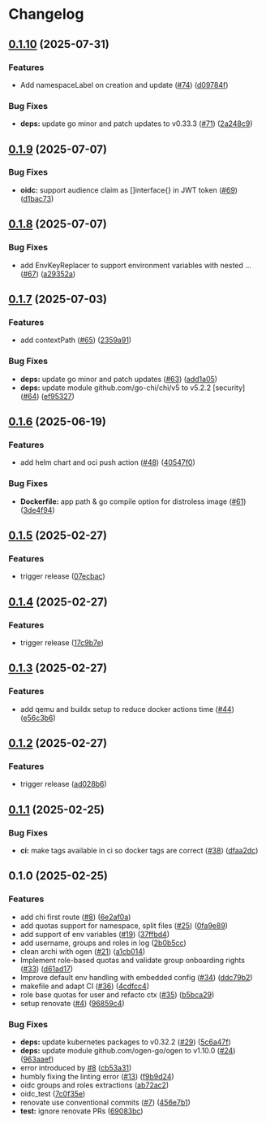 # Changelog

## [0.1.10](https://github.com/onyxia-datalab/onyxia-onboarding/compare/v0.1.9...v0.1.10) (2025-07-31)


### Features

* Add namespaceLabel on creation and update ([#74](https://github.com/onyxia-datalab/onyxia-onboarding/issues/74)) ([d09784f](https://github.com/onyxia-datalab/onyxia-onboarding/commit/d09784f2f0544fd6765953a7a2ba4854115c1f3b))


### Bug Fixes

* **deps:** update go minor and patch updates to v0.33.3 ([#71](https://github.com/onyxia-datalab/onyxia-onboarding/issues/71)) ([2a248c9](https://github.com/onyxia-datalab/onyxia-onboarding/commit/2a248c91f3e91200e9406f1d0749090b207248df))

## [0.1.9](https://github.com/onyxia-datalab/onyxia-onboarding/compare/v0.1.8...v0.1.9) (2025-07-07)


### Bug Fixes

* **oidc:** support audience claim as []interface{} in JWT token ([#69](https://github.com/onyxia-datalab/onyxia-onboarding/issues/69)) ([d1bac73](https://github.com/onyxia-datalab/onyxia-onboarding/commit/d1bac730b11d0ac5225c12d451431c82d08efbec))

## [0.1.8](https://github.com/onyxia-datalab/onyxia-onboarding/compare/v0.1.7...v0.1.8) (2025-07-07)


### Bug Fixes

* add EnvKeyReplacer to support environment variables with nested … ([#67](https://github.com/onyxia-datalab/onyxia-onboarding/issues/67)) ([a29352a](https://github.com/onyxia-datalab/onyxia-onboarding/commit/a29352aa4d355e723e163b4a2318797ad647958e))

## [0.1.7](https://github.com/onyxia-datalab/onyxia-onboarding/compare/v0.1.6...v0.1.7) (2025-07-03)


### Features

* add contextPath ([#65](https://github.com/onyxia-datalab/onyxia-onboarding/issues/65)) ([2359a91](https://github.com/onyxia-datalab/onyxia-onboarding/commit/2359a91c2031a435bc003479decd1bb4213fd93b))


### Bug Fixes

* **deps:** update go minor and patch updates ([#63](https://github.com/onyxia-datalab/onyxia-onboarding/issues/63)) ([add1a05](https://github.com/onyxia-datalab/onyxia-onboarding/commit/add1a05661e3024481f6c56e531aee438568b1b3))
* **deps:** update module github.com/go-chi/chi/v5 to v5.2.2 [security] ([#64](https://github.com/onyxia-datalab/onyxia-onboarding/issues/64)) ([ef95327](https://github.com/onyxia-datalab/onyxia-onboarding/commit/ef95327a6cba6102d44d930f8f4b8df382d4d997))

## [0.1.6](https://github.com/onyxia-datalab/onyxia-onboarding/compare/v0.1.5...v0.1.6) (2025-06-19)


### Features

* add helm chart and oci push action ([#48](https://github.com/onyxia-datalab/onyxia-onboarding/issues/48)) ([40547f0](https://github.com/onyxia-datalab/onyxia-onboarding/commit/40547f04f8125991ef3865529e4e15d7890b383e))


### Bug Fixes

* **Dockerfile:** app path & go compile option for distroless image ([#61](https://github.com/onyxia-datalab/onyxia-onboarding/issues/61)) ([3de4f94](https://github.com/onyxia-datalab/onyxia-onboarding/commit/3de4f945035fd8692c93b12e2196fd41d7a10c25))

## [0.1.5](https://github.com/onyxia-datalab/onyxia-onboarding/compare/v0.1.4...v0.1.5) (2025-02-27)


### Features

* trigger release ([07ecbac](https://github.com/onyxia-datalab/onyxia-onboarding/commit/07ecbac285eb029c2e64d36946903a746d4faa77))

## [0.1.4](https://github.com/onyxia-datalab/onyxia-onboarding/compare/v0.1.3...v0.1.4) (2025-02-27)


### Features

* trigger release ([17c9b7e](https://github.com/onyxia-datalab/onyxia-onboarding/commit/17c9b7e6dde1a184bcf62fc86be3668f6e01ccf4))

## [0.1.3](https://github.com/onyxia-datalab/onyxia-onboarding/compare/v0.1.2...v0.1.3) (2025-02-27)


### Features

* add qemu and buildx setup to reduce docker actions time ([#44](https://github.com/onyxia-datalab/onyxia-onboarding/issues/44)) ([e56c3b6](https://github.com/onyxia-datalab/onyxia-onboarding/commit/e56c3b63e32193d9256b329396a731c3eb94cc4d))

## [0.1.2](https://github.com/onyxia-datalab/onyxia-onboarding/compare/v0.1.1...v0.1.2) (2025-02-27)


### Features

* trigger release ([ad028b6](https://github.com/onyxia-datalab/onyxia-onboarding/commit/ad028b618ff25dc1b0dda5649a2e0cca17609691))

## [0.1.1](https://github.com/onyxia-datalab/onyxia-onboarding/compare/v0.1.0...v0.1.1) (2025-02-25)


### Bug Fixes

* **ci:** make tags available in ci so docker tags are correct ([#38](https://github.com/onyxia-datalab/onyxia-onboarding/issues/38)) ([dfaa2dc](https://github.com/onyxia-datalab/onyxia-onboarding/commit/dfaa2dc9cbd85668da5944ba506dcf50588e0949))

## 0.1.0 (2025-02-25)


### Features

* add chi first route ([#8](https://github.com/onyxia-datalab/onyxia-onboarding/issues/8)) ([6e2af0a](https://github.com/onyxia-datalab/onyxia-onboarding/commit/6e2af0ad987a564890880b42bb0b6f076d3802f8))
* add quotas support for namespace, split files  ([#25](https://github.com/onyxia-datalab/onyxia-onboarding/issues/25)) ([0fa9e89](https://github.com/onyxia-datalab/onyxia-onboarding/commit/0fa9e899738c5bf04d891132a16e50fbec09ded6))
* add support of env variables ([#19](https://github.com/onyxia-datalab/onyxia-onboarding/issues/19)) ([37ffbd4](https://github.com/onyxia-datalab/onyxia-onboarding/commit/37ffbd4469e0f102bd9f92efed69fcb9df0425ef))
* add username, groups and roles in log ([2b0b5cc](https://github.com/onyxia-datalab/onyxia-onboarding/commit/2b0b5cc2f76a1d819bdf81b665a25b6f366d3521))
* clean archi with ogen ([#21](https://github.com/onyxia-datalab/onyxia-onboarding/issues/21)) ([a1cb014](https://github.com/onyxia-datalab/onyxia-onboarding/commit/a1cb0140b922bb767405a409a8b48fde38795221))
* Implement role-based quotas and validate group onboarding rights ([#33](https://github.com/onyxia-datalab/onyxia-onboarding/issues/33)) ([d61ad17](https://github.com/onyxia-datalab/onyxia-onboarding/commit/d61ad171cc9e96af007554e4be9ce8efb8eb81d5))
* Improve default env handling with embedded config ([#34](https://github.com/onyxia-datalab/onyxia-onboarding/issues/34)) ([ddc79b2](https://github.com/onyxia-datalab/onyxia-onboarding/commit/ddc79b22025af30969aeef1c3b0da1cd7ae4a0e8))
* makefile and adapt CI ([#36](https://github.com/onyxia-datalab/onyxia-onboarding/issues/36)) ([4cdfcc4](https://github.com/onyxia-datalab/onyxia-onboarding/commit/4cdfcc4e9d3984b7e9a04691f5c7887c4eaaacba))
* role base quotas for user and refacto ctx ([#35](https://github.com/onyxia-datalab/onyxia-onboarding/issues/35)) ([b5bca29](https://github.com/onyxia-datalab/onyxia-onboarding/commit/b5bca29ddbf3be27d64cd04dcd4211a661b4256a))
* setup renovate ([#4](https://github.com/onyxia-datalab/onyxia-onboarding/issues/4)) ([96859c4](https://github.com/onyxia-datalab/onyxia-onboarding/commit/96859c441696bd88745ba420fb20a0f9770621f6))


### Bug Fixes

* **deps:** update kubernetes packages to v0.32.2 ([#29](https://github.com/onyxia-datalab/onyxia-onboarding/issues/29)) ([5c6a47f](https://github.com/onyxia-datalab/onyxia-onboarding/commit/5c6a47fba4a9689ee863216ac77cd6d7594fc2ad))
* **deps:** update module github.com/ogen-go/ogen to v1.10.0 ([#24](https://github.com/onyxia-datalab/onyxia-onboarding/issues/24)) ([963aaef](https://github.com/onyxia-datalab/onyxia-onboarding/commit/963aaef99ad611c33f1e77017491f2b58131019f))
* error introduced by [#8](https://github.com/onyxia-datalab/onyxia-onboarding/issues/8) ([cb53a31](https://github.com/onyxia-datalab/onyxia-onboarding/commit/cb53a310dc53ecaf22cdf3986349c39fd7ebd677))
* humbly fixing the linting error ([#13](https://github.com/onyxia-datalab/onyxia-onboarding/issues/13)) ([f9b9d24](https://github.com/onyxia-datalab/onyxia-onboarding/commit/f9b9d2409397d76b83d552f989b8f1ebbb3420aa))
* oidc groups and roles extractions ([ab72ac2](https://github.com/onyxia-datalab/onyxia-onboarding/commit/ab72ac297bd44aa68e79939d89de760879b83de1))
* oidc_test ([7c0f35e](https://github.com/onyxia-datalab/onyxia-onboarding/commit/7c0f35ee03b9485e34fff5c1e2d670b27f1c8d44))
* renovate use conventional commits ([#7](https://github.com/onyxia-datalab/onyxia-onboarding/issues/7)) ([456e7b1](https://github.com/onyxia-datalab/onyxia-onboarding/commit/456e7b112aaa7e37b0785c96847780cc43406e05))
* **test:** ignore renovate PRs ([69083bc](https://github.com/onyxia-datalab/onyxia-onboarding/commit/69083bc6048b96b58cea2d06af0185698a1add1a))
